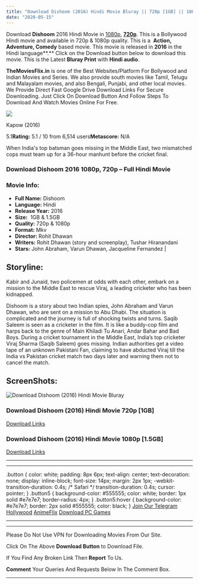 ```yaml
---
title: "Download Dishoom (2016) Hindi Movie Bluray || 720p [1GB] || 1080p [1.5GB]"
date: "2020-05-15"
---
```


Download **Dishoom** 2016 Hindi Movie in [1080p](https://1moviesflix.com/1080p-movies/), [**720p**](https://1moviesflix.com/720p-movies/). This is a Bollywood Hindi movie and available in 720p & 1080p quality. This is a  **Action, Adventure, Comedy** based movie. This movie is released in **2016** in the Hindi language**.** Click on the Download button below to download this movie. This is the Latest **Bluray Print** with **Hindi audio**.

**TheMoviesFlix.in** is one of the Best Websites/Platform For Bollywood and Indian Movies and Series. We also provide south movies like Tamil, Telugu and Malayalam movies, and also Bengali, Punjabi, and other local movies. We Provide Direct Fast Google Drive Download Links For Secure Downloading. Just Click On Download Button And Follow Steps To Download And Watch Movies Online For Free.

[![](https://m.media-amazon.com/images/M/MV5BNzk1ZjI5ZDktODFmZi00OWI1LWJlNzctZDI4OWJjMjUyZTAzXkEyXkFqcGdeQXVyNjQ2MjQ5NzM@._V1_SX300.jpg)](https://www.imdb.com/title/tt3679060/ "Kapow")

Kapow (2016)

5.1**Rating:** 5.1 / 10 from 6,514 users**Metascore:** N/A

When India's top batsman goes missing in the Middle East, two mismatched cops must team up for a 36-hour manhunt before the cricket final.

### Download Dishoom 2016 1080p, 720p – Full Hindi Movie

### Movie Info:

- **Full Name:** Dishoom
- **Language:** Hindi
- **Release Year:** 2016
- **Size:**  1GB & 1.5GB
- **Quality:** 720p & 1080p
- **Format:** Mkv
- **Director:** Rohit Dhawan
- **Writers:** Rohit Dhawan (story and screenplay), Tushar Hiranandani
- **Stars:** John Abraham, Varun Dhawan, Jacqueline Fernandez |

## Storyline:

Kabir and Junaid, two policemen at odds with each other, embark on a mission to the Middle East to rescue Viraj, a leading cricketer who has been kidnapped.

Dishoom is a story about two Indian spies, John Abraham and Varun Dhawan, who are sent on a mission to Abu Dhabi. The situation is complicated and the journey is full of shocking twists and turns. Saqib Saleem is seen as a cricketer in the film. It is like a buddy-cop film and harps back to the genre of Main Khiladi Tu Anari, Andar Bahar and Bad Boys. During a cricket tournament in the Middle East, India’s top cricketer Viraj Sharma (Saqib Saleem) goes missing. Indian authorities get a video tape of an unknown Pakistani Fan, claiming to have abducted Viraj till the India vs Pakistan cricket match two days later and warning them not to cancel the match.

## ScreenShots:

![Download Dishoom (2016) Hindi Movie Bluray ](https://i.imgur.com/gMIHfbH.jpg)

### Download Dishoom (2016) Hindi Movie 720p \[1GB\]

[Download Links](https://1moviesflix.com?a270777880=VmdmTzA5RU56dTUrMjEzSEZrUVNjeENmTnNyTU91QUl1QzBjMHVoSWdpaFB2SXBObmNoMEp3Y1c3MUdqT3FQd2k0ck0xSmt4cVA0SklocTJST3BCS1VPK2w4MmRLVk12aDR6Mm1lTjhmS3M9)

### Download Dishoom (2016) Hindi Movie 1080p \[1.5GB\] 

[Download Links](https://1moviesflix.com?a270777880=VmdmTzA5RU56dTUrMjEzSEZrUVNjeENmTnNyTU91QUl1QzBjMHVoSWdpaFB2SXBObmNoMEp3Y1c3MUdqT3FQd2RaYXlGemVjWjJtNjJoaHZsZ3RMdDRQUFRwRXVUc01DL3h2MUdid2FSZWs9)

* * *

* * *

.button { color: white; padding: 8px 6px; text-align: center; text-decoration: none; display: inline-block; font-size: 14px; margin: 2px 1px; -webkit-transition-duration: 0.4s; /\* Safari \*/ transition-duration: 0.4s; cursor: pointer; } .button5 { background-color: #555555; color: white; border: 1px solid #e7e7e7; border-radius: 4px; } .button5:hover { background-color: #e7e7e7; border: 2px solid #555555; color: black; } [Join Our Telegram](http://gdrivepro.xyz/join.php) [Hollywood](https://moviesverse.com/) [AnimeFlix](https://animeflix.in/) [Download PC Games](https://gamesflix.net/)  

* * *

* * *

  

Please Do Not Use VPN for Downloading Movies From Our Site.

Click On The Above **Download Button** to Download File.

If You Find Any Broken Link Then **Report** To Us.

**Comment** Your Queries And Requests Below In The Comment Box.

* * *
